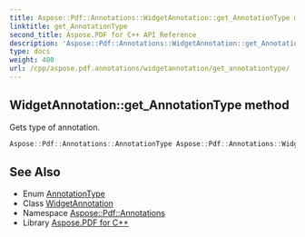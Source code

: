 ```yaml
---
title: Aspose::Pdf::Annotations::WidgetAnnotation::get_AnnotationType method
linktitle: get_AnnotationType
second_title: Aspose.PDF for C++ API Reference
description: 'Aspose::Pdf::Annotations::WidgetAnnotation::get_AnnotationType method. Gets type of annotation in C++.'
type: docs
weight: 400
url: /cpp/aspose.pdf.annotations/widgetannotation/get_annotationtype/
---
```

## WidgetAnnotation::get_AnnotationType method


Gets type of annotation.

```cpp
Aspose::Pdf::Annotations::AnnotationType Aspose::Pdf::Annotations::WidgetAnnotation::get_AnnotationType() override
```

## See Also

* Enum [AnnotationType](../../annotationtype/)
* Class [WidgetAnnotation](../)
* Namespace [Aspose::Pdf::Annotations](../../)
* Library [Aspose.PDF for C++](../../../)
